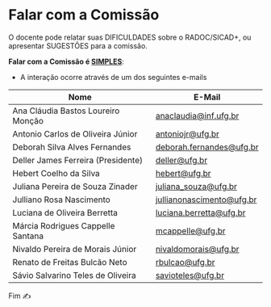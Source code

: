 # Falar com a Comissão

O docente pode relatar suas DIFICULDADES sobre o RADOC/SICAD+, ou apresentar SUGESTÕES para a comissão.

**Falar com a Comissão é <ins>SIMPLES</ins>**:
- A interação ocorre através de um dos seguintes e-mails

|Nome|E-Mail|
|-|-|
|Ana Cláudia Bastos Loureiro Monção|anaclaudia@inf.ufg.br|
|Antonio Carlos de Oliveira Júnior|antoniojr@ufg.br|
|Deborah Silva Alves Fernandes|deborah.fernandes@ufg.br|
|Deller James Ferreira (Presidente)|deller@ufg.br|
|Hebert Coelho da Silva|hebert@ufg.br|
|Juliana Pereira de Souza Zinader|juliana_souza@ufg.br|
|Julliano Rosa Nascimento|jullianonascimento@ufg.br|
|Luciana de Oliveira Berretta|luciana.berretta@ufg.br|
|Márcia Rodrigues Cappelle Santana|mcappelle@ufg.br|
|Nivaldo Pereira de Morais Júnior|nivaldomorais@ufg.br|
|Renato de Freitas Bulcão Neto|rbulcao@ufg.br|
|Sávio Salvarino Teles de Oliveira|savioteles@ufg.br|

Fim &#9997;
